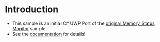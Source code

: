 # Introduction

* This sample is an initial C# UWP Port of the [original Memory Status Monitor](https://github.com/Microsoft/Windows-iotcore-samples/tree/develop/Samples/MemoryStatus) sample.
* See the [documentation](https://developer.microsoft.com/en-us/windows/iot/samples/memorystatus) for details!
